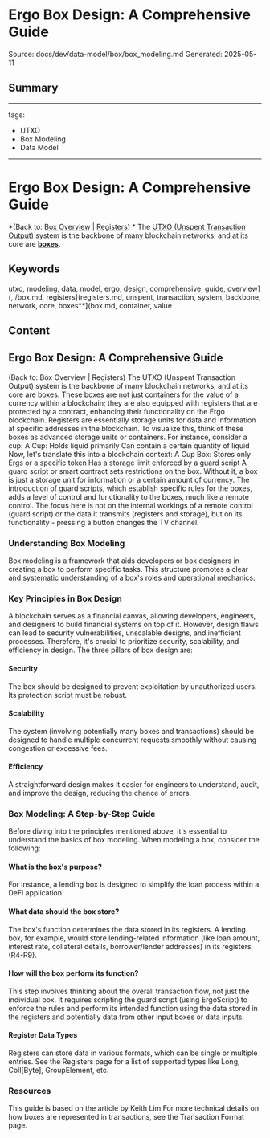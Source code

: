 # Ergo Box Design: A Comprehensive Guide
Source: docs/dev/data-model/box/box_modeling.md
Generated: 2025-05-11

## Summary
---
tags:
  - UTXO
  - Box Modeling
  - Data Model
---
# Ergo Box Design: A Comprehensive Guide

*(Back to: [Box Overview](../box.md) | [Registers](registers.md)) * The [UTXO (Unspent Transaction Output)](eutxo.md) system is the backbone of many blockchain networks, and at its core are [**boxes**](box.md).

## Keywords
utxo, modeling, data, model, ergo, design, comprehensive, guide, overview](, /box.md, registers](registers.md, unspent, transaction, system, backbone, network, core, boxes**](box.md, container, value

## Content
## Ergo Box Design: A Comprehensive Guide
(Back to: Box Overview | Registers)
The UTXO (Unspent Transaction Output) system is the backbone of many blockchain networks, and at its core are boxes. These boxes are not just containers for the value of a currency within a blockchain; they are also equipped with registers that are protected by a contract, enhancing their functionality on the Ergo blockchain.
Registers are essentially storage units for data and information at specific addresses in the blockchain. To visualize this, think of these boxes as advanced storage units or containers. For instance, consider a cup:
A Cup:
Holds liquid primarily
Can contain a certain quantity of liquid
Now, let's translate this into a blockchain context:
A Cup Box:
Stores only Ergs or a specific token
Has a storage limit enforced by a guard script
A guard script or smart contract sets restrictions on the box. Without it, a box is just a storage unit for information or a certain amount of currency. The introduction of guard scripts, which establish specific rules for the boxes, adds a level of control and functionality to the boxes, much like a remote control. The focus here is not on the internal workings of a remote control (guard script) or the data it transmits (registers and storage), but on its functionality - pressing a button changes the TV channel.

### Understanding Box Modeling
Box modeling is a framework that aids developers or box designers in creating a box to perform specific tasks. This structure promotes a clear and systematic understanding of a box's roles and operational mechanics.

### Key Principles in Box Design
A blockchain serves as a financial canvas, allowing developers, engineers, and designers to build financial systems on top of it. However, design flaws can lead to security vulnerabilities, unscalable designs, and inefficient processes. Therefore, it's crucial to prioritize security, scalability, and efficiency in design.
The three pillars of box design are:

#### Security
The box should be designed to prevent exploitation by unauthorized users. Its protection script must be robust.

#### Scalability
The system (involving potentially many boxes and transactions) should be designed to handle multiple concurrent requests smoothly without causing congestion or excessive fees.

#### Efficiency
A straightforward design makes it easier for engineers to understand, audit, and improve the design, reducing the chance of errors.

### Box Modeling: A Step-by-Step Guide
Before diving into the principles mentioned above, it's essential to understand the basics of box modeling.
When modeling a box, consider the following:

#### What is the box's purpose?
For instance, a lending box is designed to simplify the loan process within a DeFi application.

#### What data should the box store?
The box's function determines the data stored in its registers. A lending box, for example, would store lending-related information (like loan amount, interest rate, collateral details, borrower/lender addresses) in its registers (R4-R9).

#### How will the box perform its function?
This step involves thinking about the overall transaction flow, not just the individual box. It requires scripting the guard script (using ErgoScript) to enforce the rules and perform its intended function using the data stored in the registers and potentially data from other input boxes or data inputs.

#### Register Data Types
Registers can store data in various formats, which can be single or multiple entries. See the Registers page for a list of supported types like Long, Coll[Byte], GroupElement, etc.

### Resources
This guide is based on the article by Keith Lim
For more technical details on how boxes are represented in transactions, see the Transaction Format page.
